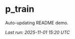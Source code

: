 # p_train

Auto-updating README demo.

<!--START_SECTION:status-->
_Last run: 2025-11-01 15:20 UTC_
<!--END_SECTION:status-->

































































































































































































































































































































































































































































































































































































































































































































































































































































































































































































































































































































































































































































































































































































































































































































































































































